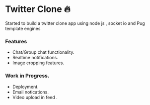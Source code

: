 # Twitter Clone 🔥
Started to build a twitter clone app using node js , socket io and Pug template engines 

### Features
* Chat/Group chat functionality.
* Realtime notifications.
* Image cropping features.

### Work in Progress.
* Deployment.
* Email notications.
* Video upload in feed .
